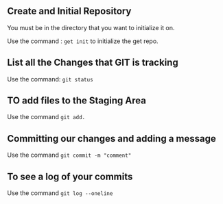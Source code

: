 ## Create and Initial Repository
You must be in the directory that you want to initialize it on.

Use the command : `get init` to initialize the get repo.

## List all the Changes that GIT is tracking

Use the command: `git status`

## TO add files to the Staging Area

Use the command `git add.`

## Committing our changes and adding a message

Use the command `git commit -m "comment"`

## To see a log of your commits

Use the command `git log --oneline`